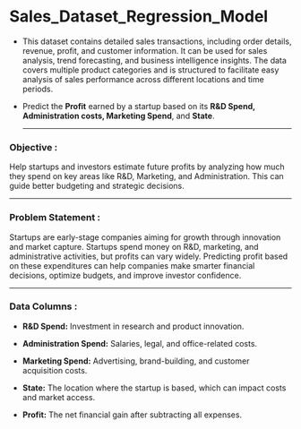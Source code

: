 # Sales_Dataset_Regression_Model

- This dataset contains detailed sales transactions, including order details, revenue, profit, and customer information. It can be used for sales analysis, trend forecasting, and business intelligence insights. The data covers multiple product categories and is structured to facilitate easy analysis of sales performance across different locations and time periods.

- Predict the **Profit** earned by a startup based on its **R&D Spend, Administration costs, Marketing Spend**, and **State**.

  ---
###   Objective :
   Help startups and investors estimate future profits by analyzing how much they spend on key areas like R&D, Marketing, and Administration.    This can guide better budgeting and strategic decisions.

  ---
### Problem Statement :
 Startups are early-stage companies aiming for growth through innovation and market capture.
 Startups spend money on R&D, marketing, and administrative activities, but profits can vary widely. Predicting profit based on these expenditures can help companies make smarter financial decisions, optimize budgets, and improve investor confidence.

 ---
### Data Columns :
- **R&D Spend:** Investment in research and product innovation.

- **Administration Spend:** Salaries, legal, and office-related costs.

- **Marketing Spend:** Advertising, brand-building, and customer acquisition costs.

- **State:** The location where the startup is based, which can impact costs and market access.

- **Profit:** The net financial gain after subtracting all expenses.
